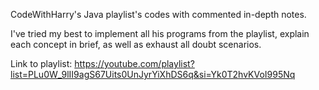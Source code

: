 CodeWithHarry's Java playlist's codes with commented in-depth notes. 

I've tried my best to implement all his programs from the playlist, explain each concept in brief, as well as exhaust all doubt scenarios.

Link to playlist: https://youtube.com/playlist?list=PLu0W_9lII9agS67Uits0UnJyrYiXhDS6q&si=Yk0T2hvKVoI995Nq